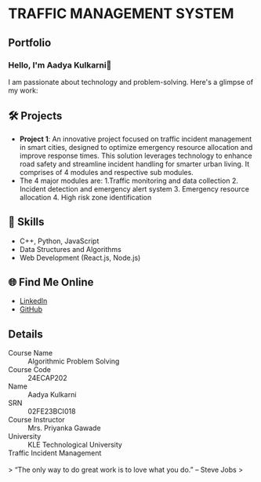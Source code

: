 # TRAFFIC MANAGEMENT SYSTEM
## Portfolio

### Hello, I'm Aadya Kulkarni👋

I am passionate about technology and problem-solving. Here's a glimpse of my work:

## 🛠️ Projects
- **Project 1**: An innovative project focused on traffic incident management in smart cities, designed to optimize emergency resource allocation and improve response times. This solution leverages technology to enhance road safety and streamline incident handling for smarter urban living. It comprises of 4 modules and respective sub modules. 
- The 4 major modules are:
  1.Traffic monitoring and data collection
  2. Incident detection and emergency alert system
  3. Emergency resource allocation
  4. High risk zone identification


## 🚀 Skills
- C++, Python, JavaScript
- Data Structures and Algorithms
- Web Development (React.js, Node.js)

## 🌐 Find Me Online
- [LinkedIn](https://www.linkedin.com/in/aadya-k-70b3a92a6/)
- [GitHub](https://github.com/AadyaKulkarni)

## Details

<dl>
<dt>Course Name</dt>
<dd>Algorithmic Problem Solving</dd>
<dt>Course Code</dt>
<dd>24ECAP202</dd>
<dt>Name</dt>
<dd>Aadya Kulkarni</dd>
<dt>SRN</dt>
<dd>02FE23BCI018</dd>
<dt>Course Instructor</dt>
<dd>Mrs. Priyanka Gawade</dd>
<dt>University</dt>
<dd>KLE Technological University</dd>
<dt>Traffic Incident Management</dt>


<br> 
> “The only way to do great work is to love what you do.” – Steve Jobs
>

